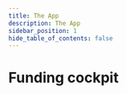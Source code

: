 ```yaml
---
title: The App
description: The App
sidebar_position: 1
hide_table_of_contents: false
---
```


# Funding cockpit
